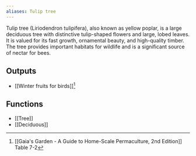 ```yaml
---
aliases: Tulip tree
---
```

Tulip tree (Liriodendron tulipifera), also known as yellow poplar, is a large deciduous tree with distinctive tulip-shaped flowers and large, lobed leaves. It is valued for its fast growth, ornamental beauty, and high-quality timber. The tree provides important habitats for wildlife and is a significant source of nectar for bees.
## Outputs
- [[Winter fruits for birds]][^1]

## Functions
- [[Tree]]
- [[Deciduous]]

[^1]: [[Gaia's Garden - A Guide to Home-Scale Permaculture, 2nd Edition]] Table 7-2
